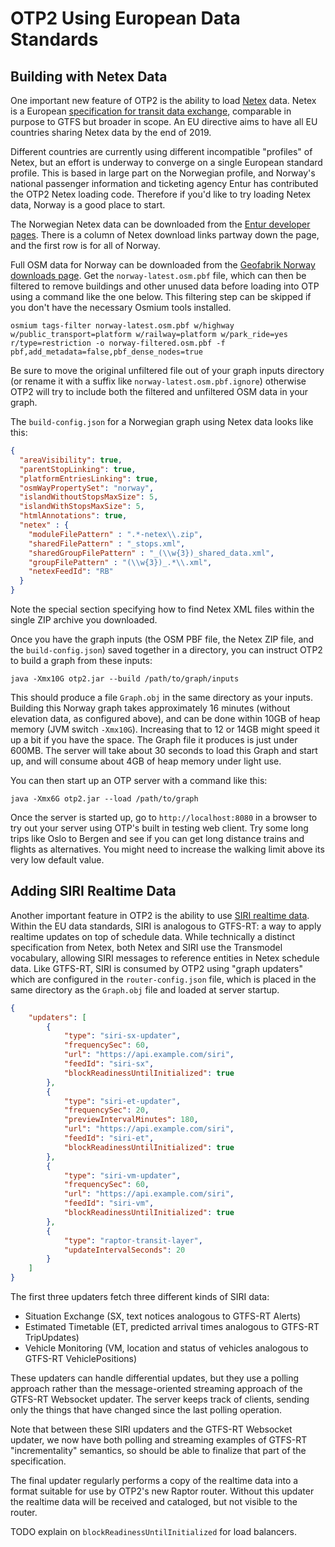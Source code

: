 # OTP2 Using European Data Standards

## Building with Netex Data

One important new feature of OTP2 is the ability to load [Netex](https://en.wikipedia.org/wiki/NeTEx) data. Netex is a European [specification for transit data exchange](http://netex-cen.eu), comparable in purpose to GTFS but broader in scope. An EU directive aims to have all EU countries sharing Netex data by the end of 2019.

Different countries are currently using different incompatible "profiles" of Netex, but an effort is underway to converge on a single European standard profile. This is based in large part on the Norwegian profile, and Norway's national passenger information and ticketing agency Entur has contributed the OTP2 Netex loading code. Therefore if you'd like to try loading Netex data, Norway is a good place to start. 

The Norwegian Netex data can be downloaded from the [Entur developer pages](https://developer.entur.org/pages-intro-files). There is a column of Netex download links partway down the page, and the first row is for all of Norway.

Full OSM data for Norway can be downloaded from the [Geofabrik Norway downloads page](http://download.geofabrik.de/europe/norway.html). Get the `norway-latest.osm.pbf` file, which can then be filtered to remove buildings and other unused data before loading into OTP using a command like the one below. This filtering step can be skipped if you don't have the necessary Osmium tools installed.

`osmium tags-filter norway-latest.osm.pbf w/highway w/public_transport=platform w/railway=platform w/park_ride=yes r/type=restriction -o norway-filtered.osm.pbf -f pbf,add_metadata=false,pbf_dense_nodes=true`

Be sure to move the original unfiltered file out of your graph inputs directory (or rename it with a suffix like `norway-latest.osm.pbf.ignore`) otherwise OTP2 will try to include both the filtered and unfiltered OSM data in your graph.

The `build-config.json` for a Norwegian graph using Netex data looks like this:
```json
{
  "areaVisibility": true,
  "parentStopLinking": true,
  "platformEntriesLinking": true,
  "osmWayPropertySet": "norway",
  "islandWithoutStopsMaxSize": 5,
  "islandWithStopsMaxSize": 5,
  "htmlAnnotations": true,
  "netex" : {
    "moduleFilePattern" : ".*-netex\\.zip",
    "sharedFilePattern" : "_stops.xml",
    "sharedGroupFilePattern" : "_(\\w{3})_shared_data.xml",
    "groupFilePattern" : "(\\w{3})_.*\\.xml",
    "netexFeedId": "RB"
  }
}
```

Note the special section specifying how to find Netex XML files within the single ZIP archive you downloaded.

Once you have the graph inputs (the OSM PBF file, the Netex ZIP file, and the `build-config.json`) saved together in a directory, you can instruct OTP2 to build a graph from these inputs:

`java -Xmx10G otp2.jar --build /path/to/graph/inputs`

This should produce a file `Graph.obj` in the same directory as your inputs. Building this Norway graph takes approximately 16 minutes (without elevation data, as configured above), and can be done within 10GB of heap memory (JVM switch `-Xmx10G`). Increasing that to 12 or 14GB might speed it up a bit if you have the space. The Graph file it produces is just under 600MB. The server will take about 30 seconds to load this Graph and start up, and will consume about 4GB of heap memory under light use.

You can then start up an OTP server with a command like this:

`java -Xmx6G otp2.jar --load /path/to/graph`
 
 Once the server is started up, go to `http://localhost:8080` in a browser to try out your server using OTP's built in testing web client. Try some long trips like Oslo to Bergen and see if you can get long distance trains and flights as alternatives. You might need to increase the walking limit above its very low default value.

## Adding SIRI Realtime Data

Another important feature in OTP2 is the ability to use [SIRI realtime data](https://en.wikipedia.org/wiki/Service_Interface_for_Real_Time_Information). Within the EU data standards, SIRI is analogous to GTFS-RT: a way to apply realtime updates on top of schedule data. While technically a distinct specification from Netex, both Netex and SIRI use the Transmodel vocabulary, allowing SIRI messages to reference entities in Netex schedule data. Like GTFS-RT, SIRI is consumed by OTP2 using "graph updaters" which are configured in the `router-config.json` file, which is placed in the same directory as the `Graph.obj` file and loaded at server startup.

```json
{
    "updaters": [
        {
            "type": "siri-sx-updater",
            "frequencySec": 60,
            "url": "https://api.example.com/siri",
            "feedId": "siri-sx",
            "blockReadinessUntilInitialized": true
        },
        {
            "type": "siri-et-updater",
            "frequencySec": 20,
            "previewIntervalMinutes": 180,
            "url": "https://api.example.com/siri",
            "feedId": "siri-et",
            "blockReadinessUntilInitialized": true
        },
        {
            "type": "siri-vm-updater",
            "frequencySec": 60,
            "url": "https://api.example.com/siri",
            "feedId": "siri-vm",
            "blockReadinessUntilInitialized": true
        },
        {
            "type": "raptor-transit-layer",
            "updateIntervalSeconds": 20
        }
    ]
}
```

The first three updaters fetch three different kinds of SIRI data: 

- Situation Exchange (SX, text notices analogous to GTFS-RT Alerts)
- Estimated Timetable (ET, predicted arrival times analogous to GTFS-RT TripUpdates)
- Vehicle Monitoring (VM, location and status of vehicles analogous to GTFS-RT VehiclePositions)

These updaters can handle differential updates, but they use a polling approach rather than the message-oriented streaming approach of the GTFS-RT Websocket updater. The server keeps track of clients, sending only the things that have changed since the last polling operation. 

Note that between these SIRI updaters and the GTFS-RT Websocket updater, we now have both polling and streaming examples of GTFS-RT "incrementality" semantics, so should be able to finalize that part of the specification.

The final updater regularly performs a copy of the realtime data into a format suitable for use by OTP2's new Raptor router. Without this updater the realtime data will be received and cataloged, but not visible to the router.

TODO explain on `blockReadinessUntilInitialized` for load balancers.
